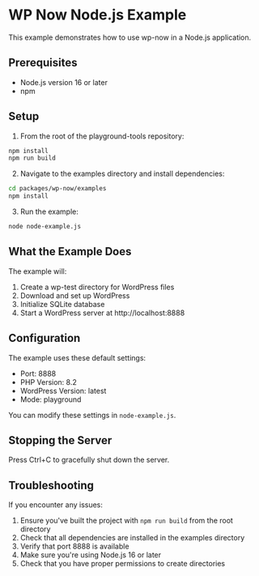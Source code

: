 # WP Now Node.js Example

This example demonstrates how to use wp-now in a Node.js application.

## Prerequisites

-   Node.js version 16 or later
-   npm

## Setup

1. From the root of the playground-tools repository:

```bash
npm install
npm run build
```

2. Navigate to the examples directory and install dependencies:

```bash
cd packages/wp-now/examples
npm install
```

3. Run the example:

```bash
node node-example.js
```

## What the Example Does

The example will:

1. Create a wp-test directory for WordPress files
2. Download and set up WordPress
3. Initialize SQLite database
4. Start a WordPress server at http://localhost:8888

## Configuration

The example uses these default settings:

-   Port: 8888
-   PHP Version: 8.2
-   WordPress Version: latest
-   Mode: playground

You can modify these settings in `node-example.js`.

## Stopping the Server

Press Ctrl+C to gracefully shut down the server.

## Troubleshooting

If you encounter any issues:

1. Ensure you've built the project with `npm run build` from the root directory
2. Check that all dependencies are installed in the examples directory
3. Verify that port 8888 is available
4. Make sure you're using Node.js 16 or later
5. Check that you have proper permissions to create directories
